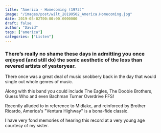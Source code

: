 ```yaml
---
title: "America - Homecoming (1973)"
image: "/images/post/wilt_20190502_America.Homecoming.jpg"
date: 2019-05-02T00:00:00.0000000
draft: false
author: "David"
tags: ["america"]
categories: ["Listen"]
---
```

### There’s really no shame these days in admitting you once enjoyed (and still do) the sonic aesthetic of the less than revered artists of yesteryear. 

 There once was a great deal of music snobbery back in the day that would single out whole genres of music. 

 Along with this band you could include The Eagles, The Doobie Brothers, Guess Who and even Bachman Turner Overdrive FFS!

 Recently alluded to in reference to Midlake, and reinforced by Brother Ricardo, America's "Ventura Highway" is a bona-fide classic.

 I have very fond memories of hearing this record at a very young age courtesy of my sister.